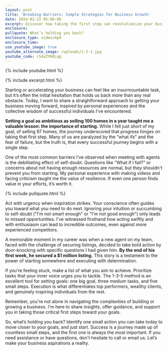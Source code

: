 ```yaml
---
layout: post
title: 'Breaking Barriers: Simple Strategies for Business Growth'
date: 2024-02-22 05:00:00
excerpt: Discover how taking the first step can revolutionize your business journey
enclosure:
pullquote: What’s holding you back?
enclosure_type: video/mp4
enclosure_time:
use_youtube_image: true
youtube_alternate_image: /uploads/2-2-1.jpg
youtube_code: rSdxZYKKLqg
---
```

{% include youtube.html %}

{% include excerpt.html %}

Starting or accelerating your business can feel like an insurmountable task, but it’s often the initial hesitation that holds us back more than any real obstacle. Today, I want to share a straightforward approach to getting your business moving forward, inspired by personal experiences and the collective wisdom of successful individuals I've encountered.

**Setting a goal as ambitious as selling 100 homes in a year taught me a valuable lesson: the importance of starting.** While I fell just short of my goal, of selling 97 homes, the journey underscored that progress hinges on taking that first step. Many of us are paralyzed by the “what ifs” and the fear of failure, but the truth is, that every successful journey begins with a single step.

One of the most common barriers I’ve observed when meeting with agents is the debilitating effect of self-doubt. Questions like "What if I fail?" or concerns about not having enough resources are normal, but they shouldn't prevent you from starting. My personal experience with making videos and facing criticism taught me the value of resilience. If even one person finds value in your efforts, it’s worth it.

{% include pullquote.html %}

Act with urgency when inspiration strikes. Your conscience often guides you toward what you need to do next. Ignoring your intuition or succumbing to self-doubt ("I'm not smart enough" or "I'm not good enough") only leads to missed opportunities. I've witnessed firsthand how acting swiftly and with enthusiasm can lead to incredible outcomes, even against more experienced competitors.

A memorable moment in my career was when a new agent on my team, faced with the challenge of securing listings, decided to take bold action by door-knocking with specific questions I had given him. **By the end of his first week, he secured a $1 million listing.** This story is a testament to the power of starting somewhere and executing with determination.

If you’re feeling stuck, make a list of what you aim to achieve. Prioritize tasks that your inner voice urges you to tackle. The 1-3-5 method is an excellent tool for setting goals: one big goal, three medium tasks, and five small steps. Execution is what differentiates top performers, wealthy clients, and genuinely inspiring individuals from the rest.

Remember, you're not alone in navigating the complexities of building or growing a business. I'm here to share insights, offer guidance, and support you in taking those critical first steps toward your goals.

So, what’s holding you back? Identify one small action you can take today to move closer to your goals, and just start. Success is a journey made up of countless small steps, and the first one is always the most important. If you need assistance or have questions, don't hesitate to call or email us. Let’s make your business aspirations a reality.